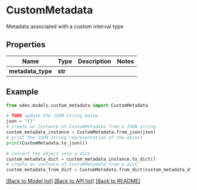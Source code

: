 # CustomMetadata

Metadata associated with a custom interval type

## Properties

Name | Type | Description | Notes
------------ | ------------- | ------------- | -------------
**metadata_type** | **str** |  | 

## Example

```python
from oden.models.custom_metadata import CustomMetadata

# TODO update the JSON string below
json = "{}"
# create an instance of CustomMetadata from a JSON string
custom_metadata_instance = CustomMetadata.from_json(json)
# print the JSON string representation of the object
print(CustomMetadata.to_json())

# convert the object into a dict
custom_metadata_dict = custom_metadata_instance.to_dict()
# create an instance of CustomMetadata from a dict
custom_metadata_from_dict = CustomMetadata.from_dict(custom_metadata_dict)
```
[[Back to Model list]](../README.md#documentation-for-models) [[Back to API list]](../README.md#documentation-for-api-endpoints) [[Back to README]](../README.md)


